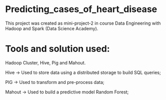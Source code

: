 # Predicting_cases_of_heart_disease
This project was created as mini-project-2 in course Data Engineering with Hadoop and Spark (Data Science Academy).

# Tools and solution used:

Hadoop Cluster, Hive, Pig and Mahout.

Hive -> Used to store data using a distributed storage to build SQL queries;

PIG -> Used to transform and pre-process data;

Mahout -> Used to build a predictive model Random Forest;
